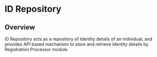 # ID Repository

## Overview
ID Repository acts as a repository of Identity details of an individual, and provides API based mechanism to store and retrieve Identity details by Registration Processor module.

